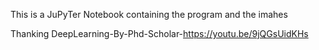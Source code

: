 This is a JuPyTer Notebook containing the program and the imahes

Thanking DeepLearning-By-Phd-Scholar-https://youtu.be/9jQGsUidKHs
